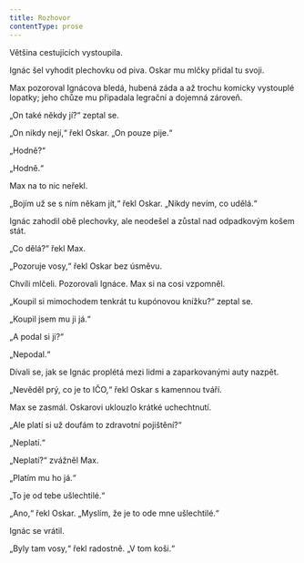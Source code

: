 ```yaml
---
title: Rozhovor
contentType: prose
---
```


<section>

Většina cestujících vystoupila.

Ignác šel vyhodit plechovku od piva. Oskar mu mlčky přidal tu svoji.

Max pozoroval Ignácova bledá, hubená záda a až trochu komicky vystouplé lopatky; jeho chůze mu připadala legrační a dojemná zároveň.

„On také někdy jí?“ zeptal se.

„On nikdy nejí,“ řekl Oskar. „On pouze pije.“

„Hodně?“

„Hodně.“

Max na to nic neřekl.

„Bojím už se s ním někam jít,“ řekl Oskar. „Nikdy nevím, co udělá.“

Ignác zahodil obě plechovky, ale neodešel a zůstal nad odpadkovým košem stát.

„Co dělá?“ řekl Max.

„Pozoruje vosy,“ řekl Oskar bez úsměvu.

Chvíli mlčeli. Pozorovali Ignáce. Max si na cosi vzpomněl.

„Koupil si mimochodem tenkrát tu kupónovou knížku?“ zeptal se.

„Koupil jsem mu ji já.“

„A podal si ji?“

„Nepodal.“

Dívali se, jak se Ignác proplétá mezi lidmi a zaparkovanými auty nazpět.

„Nevěděl prý, co je to IČO,“ řekl Oskar s kamennou tváří.

Max se zasmál. Oskarovi uklouzlo krátké uchechtnutí.

„Ale platí si už doufám to zdravotní pojištění?“

„Neplatí.“

„Neplatí?“ zvážněl Max.

„Platím mu ho já.“

„To je od tebe ušlechtilé.“

„Ano,“ řekl Oskar. „Myslím, že je to ode mne ušlechtilé.“

Ignác se vrátil.

„Byly tam vosy,“ řekl radostně. „V tom koši.“

</section>
